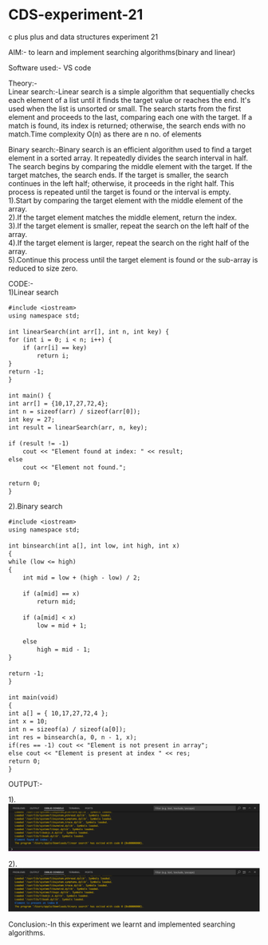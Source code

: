 # CDS-experiment-21
c plus plus and data structures experiment 21

AIM:- to learn and implement searching algorithms(binary and linear)<br>

Software used:- VS code<br>

Theory:-<br>
Linear search:-Linear search is a simple algorithm that sequentially checks each element of a list until it finds the target value or reaches the end. It's used when the list is unsorted or small. The search starts from the first element and proceeds to the last, comparing each one with the target. If a match is found, its index is returned; otherwise, the search ends with no match.Time complexity O(n) as there are n no. of elements <br>

Binary search:-Binary search is an efficient algorithm used to find a target element in a sorted array. It repeatedly divides the search interval in half. The search begins by comparing the middle element with the target. If the target matches, the search ends. If the target is smaller, the search continues in the left half; otherwise, it proceeds in the right half. This process is repeated until the target is found or the interval is empty.<br>
1).Start by comparing the target element with the middle element of the array.<br>
2).If the target element matches the middle element, return the index.<br>
3).If the target element is smaller, repeat the search on the left half of the array.<br>
4).If the target element is larger, repeat the search on the right half of the array.<br>
5).Continue this process until the target element is found or the sub-array is reduced to size zero.<br>

CODE:-<br>
1)Linear search<br>

    
    #include <iostream>
    using namespace std;

    int linearSearch(int arr[], int n, int key) {
    for (int i = 0; i < n; i++) {
        if (arr[i] == key)
            return i;
    }
    return -1;
    }
  
    int main() {
    int arr[] = {10,17,27,72,4};
    int n = sizeof(arr) / sizeof(arr[0]);
    int key = 27;
    int result = linearSearch(arr, n, key);
    
    if (result != -1)
        cout << "Element found at index: " << result;
    else
        cout << "Element not found.";

    return 0;
    }

2).Binary search<br>

    #include <iostream>
    using namespace std;

    int binsearch(int a[], int low, int high, int x)
    {
    while (low <= high) 
    {
        int mid = low + (high - low) / 2;

        if (a[mid] == x)
            return mid;

        if (a[mid] < x)
            low = mid + 1;

        else
            high = mid - 1;
    }

    return -1;
    }

    int main(void)
    {
    int a[] = { 10,17,27,72,4 };
    int x = 10;
    int n = sizeof(a) / sizeof(a[0]);
    int res = binsearch(a, 0, n - 1, x);
    if(res == -1) cout << "Element is not present in array";
    else cout << "Element is present at index " << res;
    return 0;
    }

OUTPUT:-<br>

1).<br>
![exp21](https://github.com/VandanGupte101727/CDS-experiment-21/blob/main/Screenshot%202024-10-21%20at%2011.40.18%20PM.png)<br>

2).<br>
![exp21](https://github.com/VandanGupte101727/CDS-experiment-21/blob/main/Screenshot%202024-10-22%20at%2012.42.03%20PM.png)<br>

Conclusion:-In this experiment we learnt and implemented searching algorithms.
